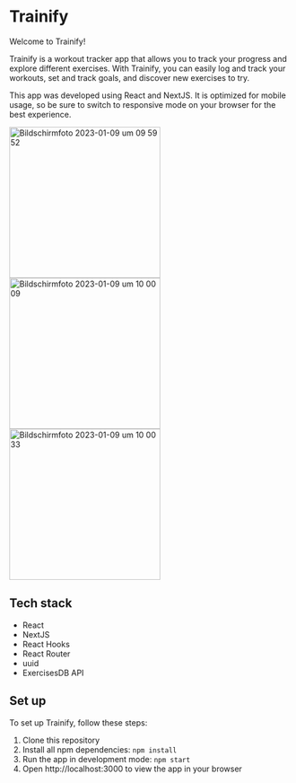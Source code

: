 
# Trainify

Welcome to Trainify!

Trainify is a workout tracker app that allows you to track your progress and explore different exercises. With Trainify, you can easily log and track your workouts, set and track goals, and discover new exercises to try.

This app was developed using React and NextJS. It is optimized for mobile usage, so be sure to switch to responsive mode on your browser for the best experience.

<img width="269" alt="Bildschirmfoto 2023-01-09 um 09 59 52" src="https://user-images.githubusercontent.com/114309234/211274703-9a74c667-6cec-49e4-82af-bbc6059dd950.png">
<img width="269" alt="Bildschirmfoto 2023-01-09 um 10 00 09" src="https://user-images.githubusercontent.com/114309234/211274712-fee88388-0f34-489d-a5ff-4337ca13d177.png">
<img width="269" alt="Bildschirmfoto 2023-01-09 um 10 00 33" src="https://user-images.githubusercontent.com/114309234/211274716-e515bc63-7ffc-4adf-be8c-49613da5b518.png">


## Tech stack

- React
- NextJS
- React Hooks
- React Router
- uuid
- ExercisesDB API

## Set up

To set up Trainify, follow these steps:

1. Clone this repository
2. Install all npm dependencies: `npm install`
3. Run the app in development mode: `npm start`
4. Open http://localhost:3000 to view the app in your browser


